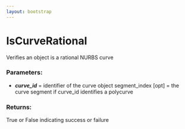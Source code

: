 ```yaml
---
layout: bootstrap
---
```


# IsCurveRational

Verifies an object is a rational NURBS curve
        

### Parameters:

- ***curve_id*** = identifier of the curve object
segment_index [opt] = the curve segment if curve_id identifies a polycurve
        

### Returns:


True or False indicating success or failure
        
